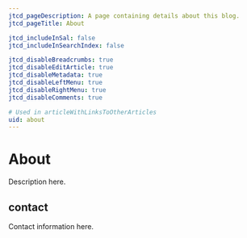 ```yaml
---
jtcd_pageDescription: A page containing details about this blog.
jtcd_pageTitle: About

jtcd_includeInSal: false
jtcd_includeInSearchIndex: false

jtcd_disableBreadcrumbs: true
jtcd_disableEditArticle: true
jtcd_disableMetadata: true
jtcd_disableLeftMenu: true
jtcd_disableRightMenu: true
jtcd_disableComments: true

# Used in articleWithLinksToOtherArticles
uid: about
---
```


# About
Description here.

## contact
Contact information here.

